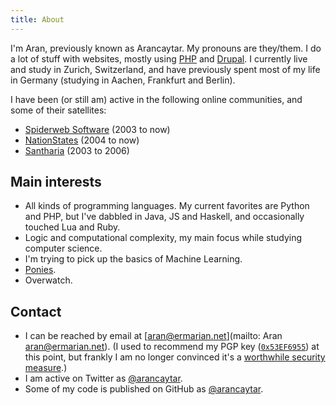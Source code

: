 ```yaml
---
title: About
---
```

I'm Aran, previously known as Arancaytar. My pronouns are they/them.
I do a lot of stuff with websites,
mostly using [PHP](https://php.net/) and [Drupal](https://www.drupal.org/).
I currently live and study in Zurich, Switzerland, and have previously spent most
of my life in Germany (studying in Aachen, Frankfurt and Berlin).

I have been (or still am) active in the following online communities, and some
of their satellites:

- [Spiderweb Software](https://spiderwebforums.ipbhost.com/) (2003 to now)
- [NationStates](https://www.nationstates.net/) (2004 to now)
- [Santharia](http://www.santharia.com/) (2003 to 2006)

## Main interests

- All kinds of programming languages. My current favorites are Python and PHP,
  but I've dabbled in Java, JS and Haskell, and occasionally touched Lua and Ruby.
- Logic and computational complexity, my main focus while studying computer science.
- I'm trying to pick up the basics of Machine Learning.
- [Ponies](https://www.fimfiction.net/).
- Overwatch.

## Contact

- I can be reached by email at [aran@ermarian.net](mailto: Aran <aran@ermarian.net>).
  (I used to recommend my PGP key ([`0x53EF6955`](/about/pgp.txt)) at this point,
  but frankly I am no longer convinced it's a [worthwhile security measure](/about/security).)
- I am active on Twitter as [@arancaytar](https://twitter.com/arancaytar).
- Some of my code is published on GitHub as [@arancaytar](https://github.com/arancaytar).
